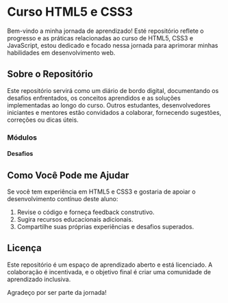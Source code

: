 # Curso HTML5 e CSS3

Bem-vindo a minha jornada de aprendizado! Esté repositório reflete o progresso e as práticas relacionadas ao curso de HTML5, CSS3 e JavaScript, estou dedicado e focado nessa jornada para aprimorar minhas habilidades em desenvolvimento web.

## Sobre o Repositório

Este repositório servirá como um diário de bordo digital, documentando os desafios enfrentados, os conceitos aprendidos e as soluções implementadas ao longo do curso. Outros estudantes, desenvolvedores iniciantes e mentores estão convidados a colaborar, fornecendo sugestões, correções ou dicas úteis.

### Módulos

#### Desafios

## Como Você Pode me Ajudar

Se você tem experiência em HTML5 e CSS3 e gostaria de apoiar o desenvolvimento contínuo deste aluno:

1. Revise o código e forneça feedback construtivo.
2. Sugira recursos educacionais adicionais.
3. Compartilhe suas próprias experiências e desafios superados.

## Licença

Este repositório é um espaço de aprendizado aberto e está licenciado. A colaboração é incentivada, e o objetivo final é criar uma comunidade de aprendizado inclusiva.

Agradeço por ser parte da jornada!
